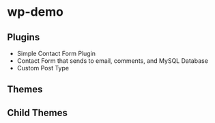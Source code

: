 # wp-demo

## Plugins
* Simple Contact Form Plugin
* Contact Form that sends to email, comments, and MySQL Database
* Custom Post Type


## Themes

## Child Themes

